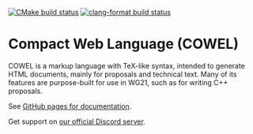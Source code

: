 [![CMake build status][badge-cmake]][build-cmake]
[![clang-format build status][badge-format]][build-format]

# Compact Web Language (COWEL)

COWEL is a markup language with TeX-like syntax,
intended to generate HTML documents,
mainly for proposals and technical text.
Many of its features are purpose-built for use in WG21,
such as for writing C++ proposals.

See [GitHub pages for documentation](https://cowel.org).

Get support on [our official Discord server][discord].

[build-cmake]: https://github.com/eisenwave/cowel/actions/workflows/cmake-multi-platform.yml/
[badge-cmake]: https://github.com/eisenwave/cowel/actions/workflows/cmake-multi-platform.yml/badge.svg
[build-format]: https://github.com/eisenwave/cowel/actions/workflows/clang-format.yml/
[badge-format]: https://github.com/eisenwave/cowel/actions/workflows/clang-format.yml/badge.svg
[discord]: https://discord.gg/fx8r5mP3Y9
